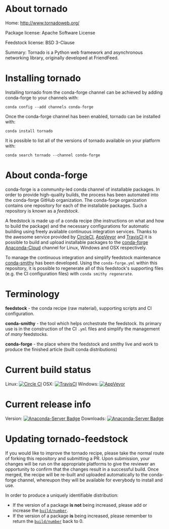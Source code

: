 About tornado
=============

Home: http://www.tornadoweb.org/

Package license: Apache Software License

Feedstock license: BSD 3-Clause

Summary: Tornado is a Python web framework and asynchronous networking library, originally developed at FriendFeed.



Installing tornado
==================

Installing tornado from the conda-forge channel can be achieved by adding conda-forge to your channels with:

```
conda config --add channels conda-forge
```

Once the conda-forge channel has been enabled, tornado can be installed with:

```
conda install tornado
```

It is possible to list all of the versions of tornado available on your platform with:

```
conda search tornado --channel conda-forge
```


About conda-forge
=================

conda-forge is a community-led conda channel of installable packages.
In order to provide high-quality builds, the process has been automated into the
conda-forge GitHub organization. The conda-forge organization contains one repository 
for each of the installable packages. Such a repository is known as a *feedstock*.

A feedstock is made up of a conda recipe (the instructions on what and how to build
the package) and the necessary configurations for automatic building using freely
available continuous integration services. Thanks to the awesome service provided by
[CircleCI](https://circleci.com/), [AppVeyor](http://www.appveyor.com/)
and [TravisCI](https://travis-ci.org/) it is possible to build and upload installable
packages to the [conda-forge](https://anaconda.org/conda-forge)
[Anaconda-Cloud](http://docs.anaconda.org/) channel for Linux, Windows and OSX respectively.

To manage the continuous integration and simplify feedstock maintenance
[conda-smithy](http://github.com/conda-forge/conda-smithy) has been developed.
Using the ``conda-forge.yml`` within this repository, it is possible to regenerate all of
this feedstock's supporting files (e.g. the CI configuration files) with ``conda smithy regenerate``.


Terminology
===========

**feedstock** - the conda recipe (raw material), supporting scripts and CI configuration.

**conda-smithy** - the tool which helps orchestrate the feedstock.
                   Its primary use is in the construction of the CI ``.yml`` files
                   and simplify the management of *many* feedstocks.

**conda-forge** - the place where the feedstock and smithy live and work to
                  produce the finished article (built conda distributions)

Current build status
====================

Linux: [![Circle CI](https://circleci.com/gh/conda-forge/tornado-feedstock.svg?style=svg)](https://circleci.com/gh/conda-forge/tornado-feedstock)
OSX: [![TravisCI](https://travis-ci.org/conda-forge/tornado-feedstock.svg?branch=master)](https://travis-ci.org/conda-forge/tornado-feedstock) 
Windows: [![AppVeyor](https://ci.appveyor.com/api/projects/status/github/conda-forge/tornado-feedstock?svg=True)](https://ci.appveyor.com/project/conda-forge/tornado-feedstock/branch/master)

Current release info
====================
Version: [![Anaconda-Server Badge](https://anaconda.org/conda-forge/tornado/badges/version.svg)](https://anaconda.org/conda-forge/tornado)
Downloads: [![Anaconda-Server Badge](https://anaconda.org/conda-forge/tornado/badges/downloads.svg)](https://anaconda.org/conda-forge/tornado)


Updating tornado-feedstock
==========================

If you would like to improve the tornado recipe, please take the normal
route of forking this repository and submitting a PR. Upon submission, your changes will
be run on the appropriate platforms to give the reviewer an opportunity to confirm that the
changes result in a successful build. Once merged, the recipe will be re-built and uploaded
automatically to the conda-forge channel, whereupon they will be available for everybody to
install and use.

In order to produce a uniquely identifiable distribution:
 * If the version of a package **is not** being increased, please add or increase
   the [``build/number``](http://conda.pydata.org/docs/building/meta-yaml.html#build-number-and-string). 
 * If the version of a package **is** being increased, please remember to return
   the [``build/number``](http://conda.pydata.org/docs/building/meta-yaml.html#build-number-and-string)
   back to 0.
